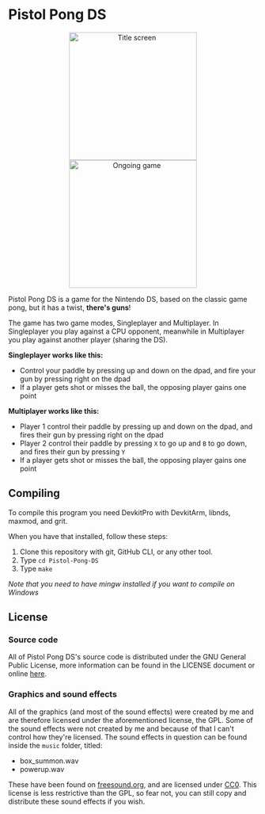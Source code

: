 # Pistol Pong DS
<p align="center">
<img src="https://i.imgur.com/PysIzrE.png" alt="Title screen" width="258"/>
<img src="https://i.imgur.com/a2jxjvi.png" alt="Ongoing game" width="258"/>
</p>

Pistol Pong DS is a game for the Nintendo DS, 
based on the classic game pong, but it has a twist, **there's guns**!

The game has two game modes, Singleplayer and Multiplayer. 
In Singleplayer you play against a CPU opponent, meanwhile in Multiplayer you play against another 
player (sharing the DS).

**Singleplayer works like this:**

* Control your paddle by pressing up and down on the dpad, and fire your gun by pressing right on the dpad
* If a player gets shot or misses the ball, the opposing player gains one point

**Multiplayer works like this:**

* Player 1 control their paddle by pressing up and down on the dpad, and fires their gun by pressing right on the dpad
* Player 2 control their paddle by pressing `X` to go up and `B` to go down, and fires their gun by pressing `Y`
* If a player gets shot or misses the ball, the opposing player gains one point

## Compiling
To compile this program you need DevkitPro with DevkitArm, libnds, maxmod, and grit.

When you have that installed, follow these steps:

1. Clone this repository with git, GitHub CLI, or any other tool.
2. Type `cd Pistol-Pong-DS`
3. Type `make`

*Note that you need to have mingw installed if you want to compile on Windows*

## License

### Source code
All of Pistol Pong DS's source code is distributed under the GNU General Public License, 
more information can be found in the LICENSE document or online [here](https://www.gnu.org/licenses/gpl-3.0.en.html).

### Graphics and sound effects
All of the graphics (and most of the sound effects) were created by me and are therefore licensed under the aforementioned license, the GPL.
Some of the sound effects were not created by me and because of that I can't control how they're licensed.
The sound effects in question can be found inside the `music` folder, titled:
* box_summon.wav
* powerup.wav

These have been found on [freesound.org](https://freesound.org/),
and are licensed under [CC0](https://creativecommons.org/publicdomain/zero/1.0/).
This license is less restrictive than the GPL, so fear not, you can still copy and distribute these sound effects if you wish.